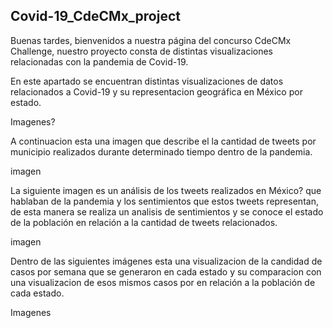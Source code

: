 ## Covid-19_CdeCMx_project


Buenas tardes, bienvenidos a nuestra página del concurso CdeCMx Challenge, nuestro proyecto consta de distintas visualizaciones relacionadas con la pandemia de Covid-19.

En este apartado se encuentran distintas visualizaciones de datos relacionados a Covid-19 y su representacion geográfica en México por estado.


Imagenes?


A continuacion esta una imagen que describe el la cantidad de tweets por municipio realizados durante determinado tiempo dentro de la pandemia.


imagen


La siguiente imagen es un análisis de los tweets realizados en México? que hablaban de la pandemia y los sentimientos que estos tweets representan, de esta manera se realiza un analisis de sentimientos y se conoce el estado de la población en relación a la cantidad de tweets relacionados.


imagen


Dentro de las siguientes imágenes esta una visualizacion de la candidad de casos por semana que se generaron en cada estado y su comparacion con una visualizacion de esos mismos casos por en relación a la población de cada estado.


Imagenes
